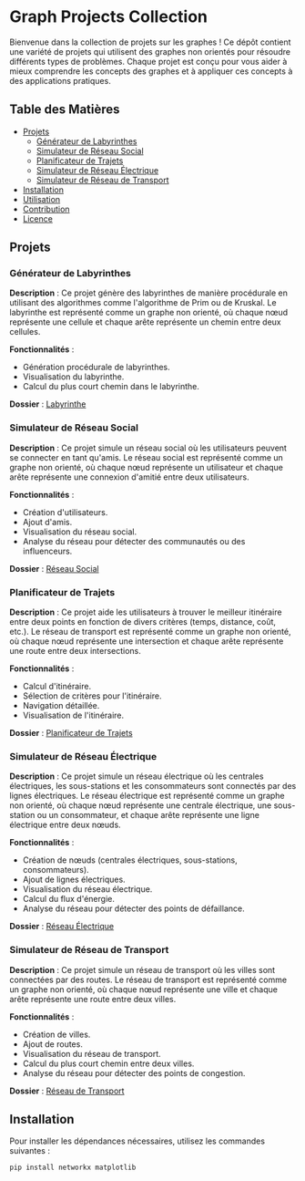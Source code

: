 # Graph Projects Collection

Bienvenue dans la collection de projets sur les graphes ! Ce dépôt contient une variété de projets qui utilisent des graphes non orientés pour résoudre différents types de problèmes. Chaque projet est conçu pour vous aider à mieux comprendre les concepts des graphes et à appliquer ces concepts à des applications pratiques.

## Table des Matières

- [Projets](#projets)
  - [Générateur de Labyrinthes](#générateur-de-labyrinthes)
  - [Simulateur de Réseau Social](#simulateur-de-réseau-social)
  - [Planificateur de Trajets](#planificateur-de-trajets)
  - [Simulateur de Réseau Électrique](#simulateur-de-réseau-électrique)
  - [Simulateur de Réseau de Transport](#simulateur-de-réseau-de-transport)
- [Installation](#installation)
- [Utilisation](#utilisation)
- [Contribution](#contribution)
- [Licence](#licence)

## Projets

### Générateur de Labyrinthes

**Description** : Ce projet génère des labyrinthes de manière procédurale en utilisant des algorithmes comme l'algorithme de Prim ou de Kruskal. Le labyrinthe est représenté comme un graphe non orienté, où chaque nœud représente une cellule et chaque arête représente un chemin entre deux cellules.

**Fonctionnalités** :
- Génération procédurale de labyrinthes.
- Visualisation du labyrinthe.
- Calcul du plus court chemin dans le labyrinthe.

**Dossier** : [Labyrinthe](./labyrinthe)

### Simulateur de Réseau Social

**Description** : Ce projet simule un réseau social où les utilisateurs peuvent se connecter en tant qu'amis. Le réseau social est représenté comme un graphe non orienté, où chaque nœud représente un utilisateur et chaque arête représente une connexion d'amitié entre deux utilisateurs.

**Fonctionnalités** :
- Création d'utilisateurs.
- Ajout d'amis.
- Visualisation du réseau social.
- Analyse du réseau pour détecter des communautés ou des influenceurs.

**Dossier** : [Réseau Social](./reseau_social)

### Planificateur de Trajets

**Description** : Ce projet aide les utilisateurs à trouver le meilleur itinéraire entre deux points en fonction de divers critères (temps, distance, coût, etc.). Le réseau de transport est représenté comme un graphe non orienté, où chaque nœud représente une intersection et chaque arête représente une route entre deux intersections.

**Fonctionnalités** :
- Calcul d'itinéraire.
- Sélection de critères pour l'itinéraire.
- Navigation détaillée.
- Visualisation de l'itinéraire.

**Dossier** : [Planificateur de Trajets](./planificateur_trajets)

### Simulateur de Réseau Électrique

**Description** : Ce projet simule un réseau électrique où les centrales électriques, les sous-stations et les consommateurs sont connectés par des lignes électriques. Le réseau électrique est représenté comme un graphe non orienté, où chaque nœud représente une centrale électrique, une sous-station ou un consommateur, et chaque arête représente une ligne électrique entre deux nœuds.

**Fonctionnalités** :
- Création de nœuds (centrales électriques, sous-stations, consommateurs).
- Ajout de lignes électriques.
- Visualisation du réseau électrique.
- Calcul du flux d'énergie.
- Analyse du réseau pour détecter des points de défaillance.

**Dossier** : [Réseau Électrique](./reseau_electrique)

### Simulateur de Réseau de Transport

**Description** : Ce projet simule un réseau de transport où les villes sont connectées par des routes. Le réseau de transport est représenté comme un graphe non orienté, où chaque nœud représente une ville et chaque arête représente une route entre deux villes.

**Fonctionnalités** :
- Création de villes.
- Ajout de routes.
- Visualisation du réseau de transport.
- Calcul du plus court chemin entre deux villes.
- Analyse du réseau pour détecter des points de congestion.

**Dossier** : [Réseau de Transport](./reseau_transport)

## Installation

Pour installer les dépendances nécessaires, utilisez les commandes suivantes :

```bash
pip install networkx matplotlib
